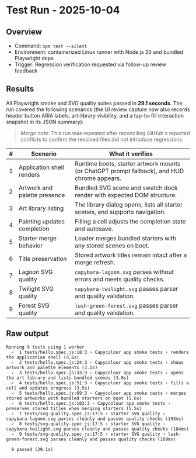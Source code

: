 # Test Run - 2025-10-04

## Overview
- Command: `npm test --silent`
- Environment: containerized Linux runner with Node.js 20 and bundled Playwright deps
- Trigger: Regression verification requested via follow-up review feedback

## Results
All Playwright smoke and SVG quality suites passed in **29.1 seconds**. The run covered the
following scenarios (the UI review capture now also records header button ARIA labels, art-library visibility, and a tap-to-fill interaction snapshot in its JSON summary):

> _Merge note:_ This run was repeated after reconciling GitHub's reported conflicts to confirm the resolved files did not introduce regressions.

| # | Scenario | What it verifies |
| - | -------- | ---------------- |
| 1 | Application shell renders | Runtime boots, starter artwork mounts (or ChatGPT prompt fallback), and HUD chrome appears. |
| 2 | Artwork and palette presence | Bundled SVG scene and swatch dock render with expected DOM structure. |
| 3 | Art library listing | The library dialog opens, lists all starter scenes, and supports navigation. |
| 4 | Painting updates completion | Filling a cell adjusts the completion state and autosave. |
| 5 | Starter merge behavior | Loader merges bundled starters with any stored scenes on boot. |
| 6 | Title preservation | Stored artwork titles remain intact after a merge refresh. |
| 7 | Lagoon SVG quality | `capybara-lagoon.svg` parses without errors and meets quality checks. |
| 8 | Twilight SVG quality | `capybara-twilight.svg` passes parser and quality validation. |
| 9 | Forest SVG quality | `lush-green-forest.svg` passes parser and quality validation. |

## Raw output
```
Running 9 tests using 1 worker
  ✓  1 tests/hello.spec.js:18:3 › Capycolour app smoke tests › renders the application shell (3.6s)
  ✓  2 tests/hello.spec.js:24:3 › Capycolour app smoke tests › shows artwork and palette elements (3.1s)
  ✓  3 tests/hello.spec.js:33:3 › Capycolour app smoke tests › opens the art library and lists bundled scenes (3.8s)
  ✓  4 tests/hello.spec.js:51:3 › Capycolour app smoke tests › fills a cell and updates progress (3.5s)
  ✓  5 tests/hello.spec.js:69:3 › Capycolour app smoke tests › merges stored artworks with bundled starters on boot (5.6s)
  ✓  6 tests/hello.spec.js:103:3 › Capycolour app smoke tests › preserves stored titles when merging starters (5.5s)
  ✓  7 tests/svg-quality.spec.js:17:5 › starter SVG quality › capybara-lagoon.svg parses cleanly and passes quality checks (193ms)
  ✓  8 tests/svg-quality.spec.js:17:5 › starter SVG quality › capybara-twilight.svg parses cleanly and passes quality checks (184ms)
  ✓  9 tests/svg-quality.spec.js:17:5 › starter SVG quality › lush-green-forest.svg parses cleanly and passes quality checks (189ms)

  9 passed (29.1s)
```
